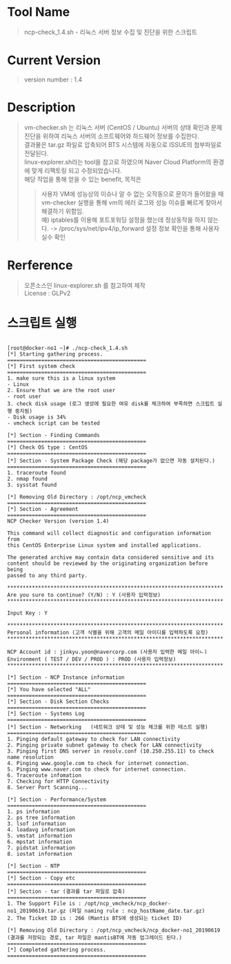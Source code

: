 Tool Name
==========
> ncp-check_1.4.sh - 리눅스 서버 정보 수집 및 진단을 위한 스크립트 <br>

Current Version
===============
> version number : 1.4
    
Description
============
> vm-checker.sh 는 리눅스 서버 (CentOS / Ubuntu) 서버의  상태 확인과 문제 진단을 위하여  리눅스 서버의 소프트웨어와 하드웨어 정보를 수집한다.<br>
> 결과물은 tar.gz 파일로 압축되어 BTS 시스템에 자동으로 ISSUE의 첨부파일로 전달된다. <br>
> linux-explorer.sh라는 tool을 참고로 하였으며  Naver Cloud Platform의 환경에 맞게  리팩토링 되고 수정되었습니다. <br>
> 해당 작업을 통해 얻을 수 있는 benefit, 목적은 <br>
>> 사용자 VM에 성능상의 이슈나 알 수 없는 오작동으로 문의가 들어왔을 때  vm-checker 실행을 통해 vm의 에러 로그와 성능 이슈를  빠르게 찾아서 해결하기 위함임.<br>
>> 예) iptables를 이용해 포트포워딩 설정을 했는데  정상동작을 하지 않는다. -> /proc/sys/net/ipv4/ip_forward 설정 정보 확인을 통해 사용자 실수 확인 <br>
     
Rerference
===========
> 오픈소스인  linux-explorer.sh 를 참고하여 제작 <br>
> License : GLPv2 <br>


스크립트 실행
==========
<pre><code>
[root@docker-no1 ~]# ./ncp-check_1.4.sh
[*] Starting gathering process. 
============================================= 
[*] First system check 
============================================= 
1. make sure this is a linux system 
- Linux 
2. Ensure that we are the root user 
- root user 
3. check disk usage (로그 생성에 필요한 여유 disk를 체크하여 부족하면 스크립트 실행 중지됨)
- Disk usage is 34% 
- vmcheck script can be tested 

[*] Section - Finding Commands 
=============================================
[*] Check OS type : CentOS
=============================================
[*] Section - System Package Check (해당 package가 없으면 자동 설치된다.)
============================================= 
1. traceroute found 
2. nmap found 
3. sysstat found

[*] Removing Old Directory : /opt/ncp_vmcheck 
=============================================
[*] Section - Agreement 
============================================= 
NCP Checker Version (version 1.4) 

This command will collect diagnostic and configuration information from 
this CentOS Enterprise Linux system and installed applications. 

The generated archive may contain data considered sensitive and its 
content should be reviewed by the originating organization before being 
passed to any third party.

********************************************************************** 
Are you sure to continue? (Y/N) : Y (사용자 입력정보)
********************************************************************** 

Input Key : Y 

********************************************************************** 
Personal information (고객 식별을 위해 고객의 메일 아이디를 입력하도록 요청)
********************************************************************** 

NCP Account id : jinkyu.yoon@navercorp.com (사용자 입력한 메일 아이ㄴ)
Environment ( TEST / DEV / PROD ) : PROD (사용자 입력정보)
********************************************************************** 

[*] Section - NCP Instance information 
============================================= 
[*] You have selected "ALL" 
============================================= 
[*] Section - Disk Section Checks 
============================================= 
[*] Section - Systems Log 
============================================= 
[*] Section - Networking   (네트워크 상태 및 성능 체크를 위한 테스트 실행)
============================================= 
1. Pinging default gateway to check for LAN connectivity 
2. Pinging private subnet gateway to check for LAN connectivity 
3. Pinging first DNS server in resolv.conf (10.250.255.11) to check name resolution 
4. Pinging www.google.com to check for internet connection. 
5. Pinging www.naver.com to check for internet connection. 
6. Traceroute infomation 
7. Checking for HTTP Connectivity 
8. Server Port Scanning... 

[*] Section - Performance/System 
============================================= 
1. ps information 
2. ps tree information 
3. lsof information 
4. loadavg information 
5. vmstat information 
6. mpstat information 
7. pidstat information 
8. iostat information

[*] Section - NTP 
=============================================
[*] Section - Copy etc 
=============================================
[*] Section - tar (결과를 tar 파일로 압축)
============================================= 
1. The Support File is : /opt/ncp_vmcheck/ncp_docker-no1_20190619.tar.gz (파일 naming rule : ncp_hostName_date.tar.gz)
2. The Ticket ID is : 266 (Mantis BTS에 생성되는 ticket ID)

[*] Removing Old Directory : /opt/ncp_vmcheck/ncp_docker-no1_20190619 (결과를 저장되는 경로, tar 파일은 mantisBT에 자동 업그레이드 된다.)
============================================= 
[*] Completed gathering process. 
=============================================
</code></pre>
